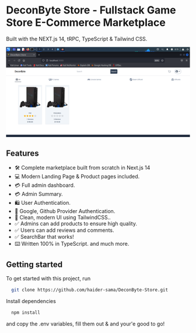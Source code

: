 # DeconByte Store - Fullstack Game Store E-Commerce Marketplace

Built with the NEXT.js 14, tRPC, TypeScript & Tailwind CSS.

![Project Image](https://github.com/haider-sama/DeconByte-Store/blob/main/public/thumbnail.png)

## Features

- 🛠️ Complete marketplace built from scratch in Next.js 14
- 💻 Modern Landing Page & Product pages included.
- 💳 Full admin dashboard.
- 💳 Admin Summary.
- 🛍️ User Authentication.
- 🛒 Google, Github Provider Authentication.
- 🌟 Clean, modern UI using TailwindCSS..
- ✅ Admins can add products to ensure high quality.
- ✅ Users can add reviews and comments.
- ✅ SearchBar that works!
- ⌨️ Written 100% in TypeScript.
and much more.

## Getting started

To get started with this project, run

```bash
  git clone https://github.com/haider-sama/DeconByte-Store.git
```
Install dependencies
```bash
  npm install
```


and copy the .env variables, fill them out & and your'e good to go!
